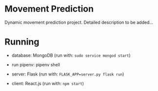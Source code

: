 # Movement Prediction

Dynamic movement prediction project. Detailed description to be added...

# Running

- database: MongoDB (run with: `sudo service mongod start`)

- run pipenv: pipenv shell

- server: Flask (run with: `FLASK_APP=server.py flask run`)

- client: React.js (run with: `npm start`)